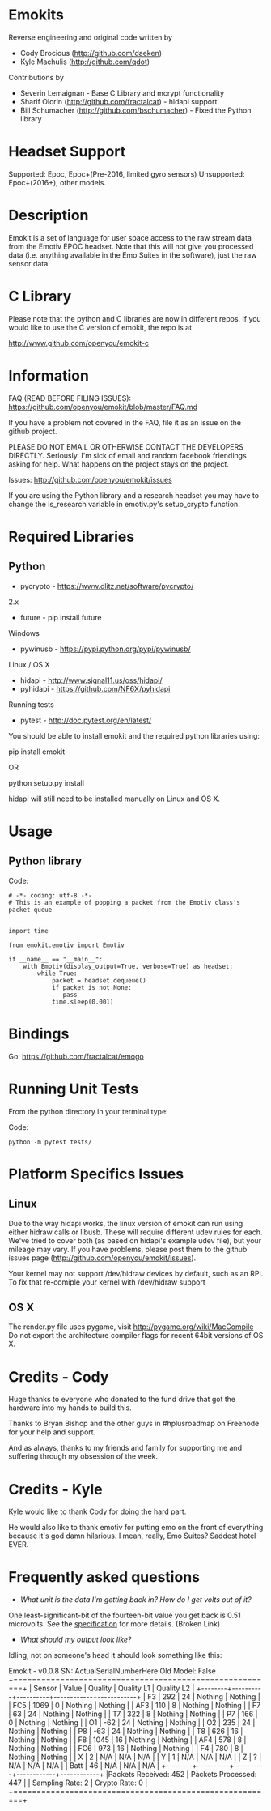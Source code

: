 Emokits
======

Reverse engineering and original code written by

* Cody Brocious (http://github.com/daeken)
* Kyle Machulis (http://github.com/qdot)

Contributions by

* Severin Lemaignan - Base C Library and mcrypt functionality
* Sharif Olorin  (http://github.com/fractalcat) - hidapi support
* Bill Schumacher (http://github.com/bschumacher) - Fixed the Python library

Headset Support
===============

Supported: Epoc, Epoc+(Pre-2016, limited gyro sensors)
Unsupported: Epoc+(2016+), other models.

Description
===========

Emokit is a set of language for user space access to the raw stream
data from the Emotiv EPOC headset. Note that this will not give you
processed data (i.e. anything available in the Emo Suites in the
software), just the raw sensor data.

C Library
=========

Please note that the python and C libraries are now in different
repos. If you would like to use the C version of emokit, the repo
is at

http://www.github.com/openyou/emokit-c

Information
===========

FAQ (READ BEFORE FILING ISSUES): https://github.com/openyou/emokit/blob/master/FAQ.md

If you have a problem not covered in the FAQ, file it as an
issue on the github project.

PLEASE DO NOT EMAIL OR OTHERWISE CONTACT THE DEVELOPERS DIRECTLY.
Seriously. I'm sick of email and random facebook friendings asking for
help. What happens on the project stays on the project.

Issues: http://github.com/openyou/emokit/issues

If you are using the Python library and a research headset you may have
to change the is_research variable in emotiv.py's setup_crypto function.

Required Libraries
==================

Python
------

* pycrypto - https://www.dlitz.net/software/pycrypto/

2.x
* future - pip install future
  
Windows
* pywinusb - https://pypi.python.org/pypi/pywinusb/

Linux / OS X
* hidapi - http://www.signal11.us/oss/hidapi/
* pyhidapi - https://github.com/NF6X/pyhidapi

Running tests
* pytest - http://doc.pytest.org/en/latest/

You should be able to install emokit and the required python libraries using:  

pip install emokit

OR

python setup.py install

hidapi will still need to be installed manually on Linux and OS X.


Usage
=====

Python library
--------------

  Code:

    # -*- coding: utf-8 -*-
    # This is an example of popping a packet from the Emotiv class's packet queue


    import time

    from emokit.emotiv import Emotiv

    if __name__ == "__main__":
        with Emotiv(display_output=True, verbose=True) as headset:
            while True:
                packet = headset.dequeue()
                if packet is not None:
                   pass
                time.sleep(0.001)


Bindings
========

Go: https://github.com/fractalcat/emogo


Running Unit Tests
==================

From the python directory in your terminal type:

  Code:  

    python -m pytest tests/
      

Platform Specifics Issues
=========================

Linux
-----

Due to the way hidapi works, the linux version of emokit can run using
either hidraw calls or libusb. These will require different udev rules
for each. We've tried to cover both (as based on hidapi's example udev
file), but your mileage may vary. If you have problems, please post
them to the github issues page (http://github.com/openyou/emokit/issues).

Your kernel may not support /dev/hidraw devices by default, such as an RPi.
To fix that re-comiple your kernel with /dev/hidraw support

OS X
----

The render.py file uses pygame, visit http://pygame.org/wiki/MacCompile
Do not export the architecture compiler flags for recent 64bit versions of OS X.

Credits - Cody
==============

Huge thanks to everyone who donated to the fund drive that got the
hardware into my hands to build this.

Thanks to Bryan Bishop and the other guys in #hplusroadmap on Freenode
for your help and support.

And as always, thanks to my friends and family for supporting me and
suffering through my obsession of the week.

Credits - Kyle
==============

Kyle would like to thank Cody for doing the hard part. 

He would also like to thank emotiv for putting emo on the front of
everything because it's god damn hilarious. I mean, really, Emo
Suites? Saddest hotel EVER.

# Frequently asked questions

 - *What unit is the data I'm getting back in? How do I get volts out of
 it?*

 One least-significant-bit of the fourteen-bit value you get back is
 0.51 microvolts. See the
 [specification](http://emotiv.com/upload/manual/EPOCSpecifications.pdf)
 for more details. (Broken Link)
 
 - *What should my output look like?*
 
 Idling, not on someone's head it should look something like this:  

Emokit - v0.0.8 SN: ActualSerialNumberHere  Old Model: False
+========================================================+
| Sensor |   Value  | Quality  | Quality L1 | Quality L2 |
+--------+----------+----------+------------+------------+
|   F3   |   292    |    24    |  Nothing   |  Nothing   |
|   FC5  |   1069   |    0     |  Nothing   |  Nothing   |
|   AF3  |   110    |    8     |  Nothing   |  Nothing   |
|   F7   |    63    |    24    |  Nothing   |  Nothing   |
|   T7   |   322    |    8     |  Nothing   |  Nothing   |
|   P7   |   166    |    0     |  Nothing   |  Nothing   |
|   O1   |   -62    |    24    |  Nothing   |  Nothing   |
|   O2   |   235    |    24    |  Nothing   |  Nothing   |
|   P8   |   -63    |    24    |  Nothing   |  Nothing   |
|   T8   |   626    |    16    |  Nothing   |  Nothing   |
|   F8   |   1045   |    16    |  Nothing   |  Nothing   |
|   AF4  |   578    |    8     |  Nothing   |  Nothing   |
|   FC6  |   973    |    16    |  Nothing   |  Nothing   |
|   F4   |   780    |    8     |  Nothing   |  Nothing   |
|   X    |    2     |   N/A    |    N/A     |    N/A     |
|   Y    |    1     |   N/A    |    N/A     |    N/A     |
|   Z    |    ?     |   N/A    |    N/A     |    N/A     |
|  Batt  |    46    |   N/A    |    N/A     |    N/A     |
+--------+----------+----------+------------+------------+
|Packets Received:   452    |  Packets Processed:   447  |
|   Sampling Rate:    2     |        Crypto Rate:    0   |
+========================================================+

